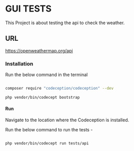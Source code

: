 # GUI TESTS

This Project is about testing the api to check the weather.

## URL

https://openweathermap.org/api


### Installation

Run the below command in the terminal 

```bash

composer require "codeception/codeception" --dev

php vendor/bin/codecept bootstrap
```

#### Run

Navigate to the location where the Codeception is installed.

Run the below command to run the tests - 

```bash

php vendor/bin/codecept run tests/api
```

